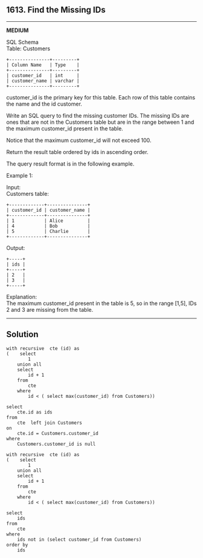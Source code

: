 ## 1613. Find the Missing IDs
---

**MEDIUM**

SQL Schema  
Table: Customers  
  ```
+---------------+---------+
| Column Name   | Type    |
+---------------+---------+
| customer_id   | int     |
| customer_name | varchar |
+---------------+---------+
```
customer_id is the primary key for this table.
Each row of this table contains the name and the id customer.
 

Write an SQL query to find the missing customer IDs. The missing IDs are ones that are not in the Customers table but are in the range between 1 and the maximum customer_id present in the table.

Notice that the maximum customer_id will not exceed 100.

Return the result table ordered by ids in ascending order.

The query result format is in the following example.

 

Example 1:

Input:   
Customers table: 
```
+-------------+---------------+
| customer_id | customer_name |
+-------------+---------------+
| 1           | Alice         |
| 4           | Bob           |
| 5           | Charlie       |
+-------------+---------------+
```
Output: 
```
+-----+
| ids |
+-----+
| 2   |
| 3   |
+-----+
```
Explanation:   
The maximum customer_id present in the table is 5, so in the range [1,5], IDs 2 and 3 are missing from the table.

---

## Solution

```
with recursive  cte (id) as
(    select
        1
    union all
    select
        id + 1 
    from
        cte
    where
        id < ( select max(customer_id) from Customers))
                
select 
    cte.id as ids
from
    cte  left join Customers
on
    cte.id = Customers.customer_id
where
    Customers.customer_id is null

```


```
with recursive  cte (id) as
(    select
        1
    union all
    select
        id + 1 
    from
        cte
    where
        id < ( select max(customer_id) from Customers))
                
select 
    ids
from 
    cte
where 
    ids not in (select customer_id from Customers)
order by 
    ids

```
